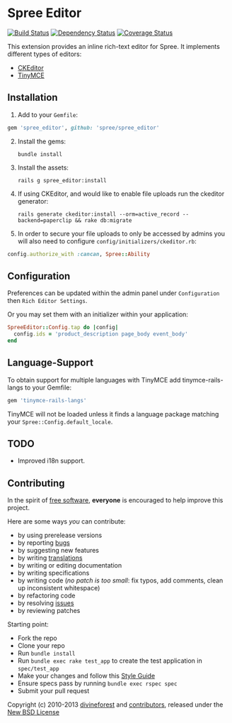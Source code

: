 # Spree Editor

[![Build Status](https://secure.travis-ci.org/futhr/spree_editor.png)](http://travis-ci.org/futhr/spree_editor)
[![Dependency Status](https://gemnasium.com/futhr/spree_editor.png)](https://gemnasium.com/futhr/spree_editor)
[![Coverage Status](https://coveralls.io/repos/futhr/spree_editor/badge.png?branch=2-0-stable)](https://coveralls.io/r/futhr/spree_editor)

This extension provides an inline rich-text editor for Spree. It implements different types of editors:

- [CKEditor][8]
- [TinyMCE][9]

## Installation

1. Add to your `Gemfile`:

```ruby
gem 'spree_editor', github: 'spree/spree_editor'
```

2. Install the gems:

    `bundle install`

3. Install the assets:

    `rails g spree_editor:install`

4. If using CKEditor, and would like to enable file uploads run the ckeditor generator:

    `rails generate ckeditor:install --orm=active_record --backend=paperclip && rake db:migrate`

5. In order to secure your file uploads to only be accessed by admins you will also need to configure `config/initializers/ckeditor.rb`:

```ruby
config.authorize_with :cancan, Spree::Ability
```

## Configuration

Preferences can be updated within the admin panel under `Configuration` then `Rich Editor Settings`.

Or you may set them with an initializer within your application:

```ruby
SpreeEditor::Config.tap do |config|
  config.ids = 'product_description page_body event_body'
end
```

## Language-Support

To obtain support for multiple languages with TinyMCE add tinymce-rails-langs to your Gemfile:

```ruby
gem 'tinymce-rails-langs'
```

TinyMCE will not be loaded unless it finds a language package matching your `Spree::Config.default_locale`.

## TODO

* Improved i18n support.

## Contributing

In the spirit of [free software][1], **everyone** is encouraged to help improve this project.

Here are some ways *you* can contribute:

* by using prerelease versions
* by reporting [bugs][2]
* by suggesting new features
* by writing [translations][4]
* by writing or editing documentation
* by writing specifications
* by writing code (*no patch is too small*: fix typos, add comments, clean up inconsistent whitespace)
* by refactoring code
* by resolving [issues][2]
* by reviewing patches

Starting point:

* Fork the repo
* Clone your repo
* Run `bundle install`
* Run `bundle exec rake test_app` to create the test application in `spec/test_app`
* Make your changes and follow this [Style Guide][5]
* Ensure specs pass by running `bundle exec rspec spec`
* Submit your pull request

Copyright (c) 2010-2013 [divineforest][6] and [contributors][7], released under the [New BSD License][3]

[1]: http://www.fsf.org/licensing/essays/free-sw.html
[2]: https://github.com/futhr/spree_editor/issues
[3]: https://github.com/futhr/spree_editor/blob/2-0-stable/LICENSE.md
[4]: http://www.localeapp.com/projects/
[5]: https://github.com/thoughtbot/guides
[6]: https://github.com/divineforest
[7]: https://github.com/futhr/spree_editor/contributors
[8]: http://ckeditor.com
[9]: http://www.tinymce.com

